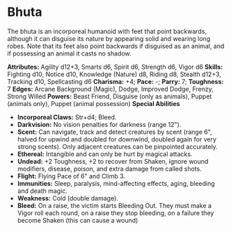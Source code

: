 # Bhuta

The bhuta is an incorporeal humanoid with feet that point backwards,
although it can disguise its nature by appearing solid and wearing long
robes. Note that its feet also point backwards if disguised as an
animal, and if possessing an animal it casts no shadow.

**Attributes:** Agility d12+3, Smarts d6, Spirit d6, Strength d6, Vigor
d6
**Skills:** Fighting d10, Notice d10, Knowledge (Nature) d8, Riding d8,
Stealth d12+3, Tracking d10, Spellcasting d6
**Charisma:** +4; **Pace:** -; **Parry:** 7; **Toughness:** 7
**Edges:** Arcane Background (Magic), Dodge, Improved Dodge, Frenzy,
Strong Willed
**Powers:** Beast Friend, Disguise (only as animals), Puppet (animals
only), Puppet (animal possession)
**Special Abilities**

- **Incorporeal Claws:** Str+d4; Bleed.
- **Darkvision:** No vision penalties for darkness (range 12").
- **Scent:** Can navigate, track and detect creatures by scent (range
6", halved for upwind and doubled for downwind, doubled again for very
strong scents). Only adjacent creatures can be pinpointed accurately.
- **Ethereal:** Intangible and can only be hurt by magical attacks.
- **Undead:** +2 Toughness, +2 to recover from Shaken, ignore wound
modifiers, disease, poison, and extra damage from called shots.
- **Flight:** Flying Pace of 6" and Climb 3.
- **Immunities:** Sleep, paralysis, mind-affecting effects, aging,
bleeding and death magic.
- **Weakness:** Cold (double damage).
- **Bleed:** On a raise, the victim starts Bleeding Out. They must make
a Vigor roll each round, on a raise they stop bleeding, on a failure
they become Shaken (this can cause a wound)
